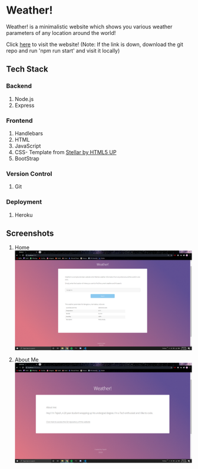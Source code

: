 # Weather!
Weather! is a minimalistic website which shows you various weather parameters of any location around the world!

Click [here](https://tejesh17-weather-app.herokuapp.com/) to visit the website!
(Note: If the link is down, download the git repo and run 'npm run start' and visit it locally)

## Tech Stack

### Backend 

1. Node.js
2. Express

### Frontend 

1. Handlebars
2. HTML
3. JavaScript
4. CSS- Template from [Stellar by HTML5 UP](https://html5up.net/stellar)
5. BootStrap 

### Version Control 
1. Git

### Deployment
1. Heroku

## Screenshots 
1. Home
![Alt Text](https://github.com/Tejesh17/node-weather/blob/master/screenshots/HomeScreenshot.PNG)

2. About Me
![Alt Text](https://github.com/Tejesh17/node-weather/blob/master/screenshots/AboutMeScreenshot.PNG)
